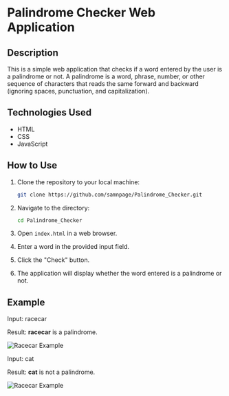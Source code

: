 # Palindrome Checker Web Application

## Description
This is a simple web application that checks if a word entered by the user is a palindrome or not. A palindrome is a word, phrase, number, or other sequence of characters that reads the same forward and backward (ignoring spaces, punctuation, and capitalization).

## Technologies Used
- HTML
- CSS
- JavaScript

## How to Use
1. Clone the repository to your local machine:
   ```bash
   git clone https://github.com/samnpage/Palindrome_Checker.git

2. Navigate to the directory:
   ```bash
   cd Palindrome_Checker

3. Open `index.html` in a web browser.

4. Enter a word in the provided input field.

5. Click the "Check" button.

6. The application will display whether the word entered is a palindrome or not.

## Example
Input: racecar

Result: **racecar** is a palindrome.

![Racecar Example](./assets/racecar_example.png)

Input: cat

Result: **cat** is not a palindrome.

![Racecar Example](./assets/cat_example.png)